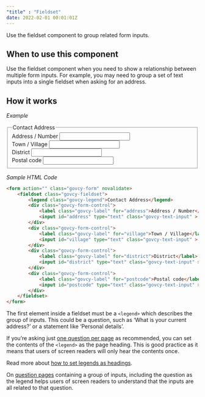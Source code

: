 ```yaml
---
"title" : "Fieldset"
date: 2022-02-01 00:01:01Z
---
```

Use the fieldset component to group related form inputs.

## When to use this component
Use the fieldset component when you need to show a relationship between multiple form inputs. For example, you may need to group a set of text inputs into a single fieldset when asking for an address.

## How it works

*Example*
<div class="govcy-container govcy-p-4  govcy-br-1 govcy-br-standard govcy-mb-4">
<form action="" class="govcy-form" novalidate>
    <fieldset class="govcy-fieldset">
        <legend class="govcy-legend">Contact Address</legend>
        <div class="govcy-form-control">
            <label class="govcy-label" for="address">Address / Number</label>
            <input id="address" type="text" class="govcy-text-input" >
        </div>
        <div class="govcy-form-control">
            <label class="govcy-label" for="village">Town / Village</label>
            <input id="village" type="text" class="govcy-text-input" >
        </div>
        <div class="govcy-form-control">    
            <label class="govcy-label" for="district">District</label>
            <input id="district" type="text" class="govcy-text-input" >
        </div>
        <div class="govcy-form-control">
            <label class="govcy-label" for="postcode">Postal code</label>
            <input id="postcode" type="text" class="govcy-text-input" >
        </div>
    </fieldset>
</form>
</div>

*Sample HTML Code*

```html
<form action="" class="govcy-form" novalidate>
    <fieldset class="govcy-fieldset">
        <legend class="govcy-legend">Contact Address</legend>
        <div class="govcy-form-control">
            <label class="govcy-label" for="address">Address / Number</label>
            <input id="address" type="text" class="govcy-text-input" >
        </div>
        <div class="govcy-form-control">
            <label class="govcy-label" for="village">Town / Village</label>
            <input id="village" type="text" class="govcy-text-input" >
        </div>
        <div class="govcy-form-control">    
            <label class="govcy-label" for="district">District</label>
            <input id="district" type="text" class="govcy-text-input" >
        </div>
        <div class="govcy-form-control">
            <label class="govcy-label" for="postcode">Postal code</label>
            <input id="postcode" type="text" class="govcy-text-input" >
        </div>
    </fieldset>
</form>
```

The first element inside a fieldset must be a `<legend>` which describes the group of inputs. This could be a question, such as ‘What is your current address?’ or a statement like ‘Personal details’.

If you’re asking just [one question per page](../../patterns/question_pages/#start-by-asking-one-question-per-page) as recommended, you can set the contents of the `<legend>` as the page heading. This is good practice as it means that users of screen readers will only hear the contents once.

Read more about [how to set legends as headings](../../patterns/labels_and_legend_headings).

On [question pages](../../patterns/question_pages) containing a group of inputs, including the question as the legend helps users of screen readers to understand that the inputs are all related to that question.

